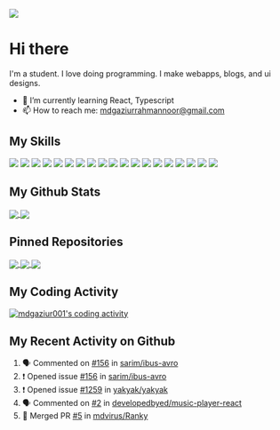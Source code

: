 ![](https://media.giphy.com/media/tuvMgAPzxaQBq/giphy.gif)
# Hi there
I'm a student. I love doing programming. I make webapps, blogs, and ui designs.
- 🌱 I’m currently learning React, Typescript
- 📫 How to reach me: mdgaziurrahmannoor@gmail.com

## My Skills
![](https://img.shields.io/badge/OS-Linux-informational?style=for-the-badge&logo=linux&color=FCC624)
![](https://img.shields.io/badge/OS-Windows-informational?style=for-the-badge&logo=windows&color=0078D6)
![](https://img.shields.io/badge/Editor-Visual%20Studio%20Code-informational?style=for-the-badge&logo=visual-studio-code&color=007ACC)
![](https://img.shields.io/badge/Code-Python-informational?style=for-the-badge&logo=python&color=3776AB)
![](https://img.shields.io/badge/Code-Javascript-informational?style=for-the-badge&logo=javascript&color=F7DF1E)
![](https://img.shields.io/badge/Code-Typescript-informational?style=for-the-badge&logo=typescript&color=007ACC&logoColor=007ACC)
![](https://img.shields.io/badge/Code-Node.js-informational?style=for-the-badge&logo=node.js&color=339933)
![](https://img.shields.io/badge/Code-C-informational?style=for-the-badge&logo=c&color=A8B9CC)
![](https://img.shields.io/badge/Code-C%2b%2b-informational?style=for-the-badge&logo=c%2b%2b&color=00599C)
![](https://img.shields.io/badge/Library-React-informational?style=for-the-badge&logo=react&color=61DAFB)
![](https://img.shields.io/badge/Query%20Language-GraphQL-informational?style=for-the-badge&logo=graphql&color=E10098)
![](https://img.shields.io/badge/Library-TypeGraphQL-informational?style=for-the-badge&logo=graphql&color=E10098)
![](https://img.shields.io/badge/Database-MongoDB-informational?style=for-the-badge&logo=mongodb&color=47A248)
![](https://img.shields.io/badge/ORM-Mongoose-informational?style=for-the-badge&color=47A248)
![](https://img.shields.io/badge/ORM-Typegoose-informational?style=for-the-badge&color=007ACC)
![](https://img.shields.io/badge/Framework-Express-informational?style=for-the-badge&logo=express&color=000)
![](https://img.shields.io/badge/Framework-Flask-informational?style=for-the-badge&logo=flask&color=000)
![](https://img.shields.io/badge/Framework-Apollo%20GraphQL-informational?style=for-the-badge&logo=apollo%20graphql&color=311C87)
![](https://img.shields.io/badge/Tool-Docker-informational?style=for-the-badge&logo=docker&color=2496ED)

## My Github Stats
<a href='https://github.com/mdgaziur'>
  <img align="center" src="https://github-readme-stats.vercel.app/api/top-langs/?username=mdgaziur&theme=dark&hide_border=true&langs_count=10&layout=compact"/>
</a>
<a href='https://github.com/mdgaziur'>
  <img align="center" src="https://github-readme-stats.vercel.app/api?username=mdgaziur&show_icons=true&theme=dark&hide_border=true&include_all_commits=true&line_height=20&custom_title=My%20Github%20Status"/>
</a>

## Pinned Repositories
<a href='https://github.com/mdgaziur/editorjs-latex'>
  <img align="center" src="https://github-readme-stats.vercel.app/api/pin/?username=mdgaziur&repo=editorjs-latex&theme=dark">
</a>

<a href='https://github.com/mdgaziur/shortee'>
  <img align="center" src="https://github-readme-stats.vercel.app/api/pin/?username=mdgaziur&repo=shortee&theme=dark">
</a>

<a href='https://github.com/mdgaziur/audio-streamer'>
  <img align="center" src="https://github-readme-stats.vercel.app/api/pin/?username=mdgaziur&repo=audio-streamer&theme=dark">
</a>

<br/>

## My Coding Activity
<a href='https://github.com/mdgaziur'>
  
  ![mdgaziur001's coding activity](https://github-readme-stats.vercel.app/api/wakatime?username=mdgaziur001)
  
</a>

## My Recent Activity on Github

<!--START_SECTION:activity-->
1. 🗣 Commented on [#156](https://github.com/sarim/ibus-avro/issues/156) in [sarim/ibus-avro](https://github.com/sarim/ibus-avro)
2. ❗️ Opened issue [#156](https://github.com/sarim/ibus-avro/issues/156) in [sarim/ibus-avro](https://github.com/sarim/ibus-avro)
3. ❗️ Opened issue [#1259](https://github.com/yakyak/yakyak/issues/1259) in [yakyak/yakyak](https://github.com/yakyak/yakyak)
4. 🗣 Commented on [#2](https://github.com/developedbyed/music-player-react/issues/2) in [developedbyed/music-player-react](https://github.com/developedbyed/music-player-react)
5. 🎉 Merged PR [#5](https://github.com/mdvirus/Ranky/pull/5) in [mdvirus/Ranky](https://github.com/mdvirus/Ranky)
<!--END_SECTION:activity-->
